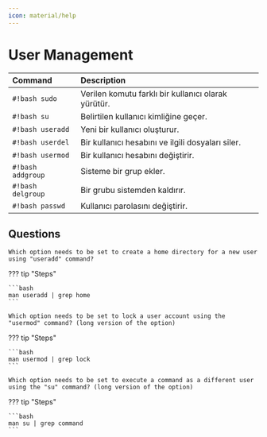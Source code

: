 ```yaml
---
icon: material/help
---
```


# User Management

| Command | Description |
|:---|:---|
| `#!bash sudo` | Verilen komutu farklı bir kullanıcı olarak yürütür. |
| `#!bash su` | Belirtilen kullanıcı kimliğine geçer. |
| `#!bash useradd` | Yeni bir kullanıcı oluşturur. |
| `#!bash userdel` | Bir kullanıcı hesabını ve ilgili dosyaları siler. |
| `#!bash usermod` | Bir kullanıcı hesabını değiştirir. |
| `#!bash addgroup` | Sisteme bir grup ekler. |
| `#!bash delgroup` | Bir grubu sistemden kaldırır. |
| `#!bash passwd` | Kullanıcı parolasını değiştirir. |

## Questions

```text
Which option needs to be set to create a home directory for a new user using "useradd" command?
```

??? tip "Steps"

    ```bash
    man useradd | grep home
    ```

```text
Which option needs to be set to lock a user account using the "usermod" command? (long version of the option)
```

??? tip "Steps"

    ```bash
    man usermod | grep lock
    ```

```text
Which option needs to be set to execute a command as a different user using the "su" command? (long version of the option)
```

??? tip "Steps"

    ```bash
    man su | grep command
    ```
